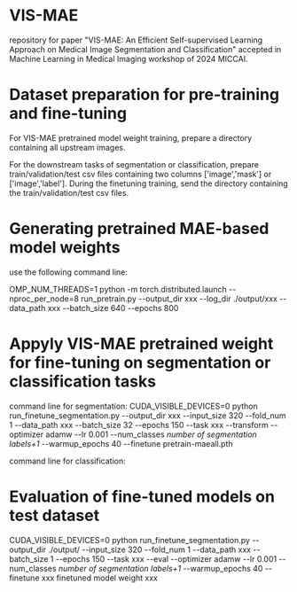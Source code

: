 # VIS-MAE
repository for paper "VIS-MAE: An Efficient Self-supervised Learning Approach on Medical Image Segmentation and Classification" accepted in Machine Learning in Medical Imaging workshop of 2024 MICCAI.

# Dataset preparation for pre-training and fine-tuning
For VIS-MAE pretrained model weight training, prepare a directory containing all upstream images.

For the downstream tasks of segmentation or classification, prepare train/validation/test csv files containing two columns ['image','mask'] or ['image','label']. During the finetuning training, send the directory containing the train/validation/test csv files.  
# Generating pretrained MAE-based model weights

use the following command line:

OMP_NUM_THREADS=1 python -m torch.distributed.launch --nproc_per_node=8 run_pretrain.py --output_dir xxx --log_dir ./output/xxx --data_path xxx --batch_size 640 --epochs 800

# Appyly VIS-MAE pretrained weight for fine-tuning on segmentation or classification tasks
command line for segmentation:
CUDA_VISIBLE_DEVICES=0  python run_finetune_segmentation.py  --output_dir xxx --input_size 320 --fold_num 1  --data_path xxx --batch_size 32 --epochs 150  --task xxx  --transform --optimizer adamw --lr 0.001  --num_classes *number of segmentation labels+1* --warmup_epochs 40   --finetune pretrain-maeall.pth

command line for classification:

# Evaluation of fine-tuned models on test dataset

CUDA_VISIBLE_DEVICES=0  python run_finetune_segmentation.py  --output_dir ./output/ --input_size 320 --fold_num 1  --data_path xxx --batch_size 1 --epochs 150  --task xxx  --eval --optimizer adamw --lr 0.001  --num_classes *number of segmentation labels+1* --warmup_epochs 40   --finetune xxx finetuned model weight xxx
